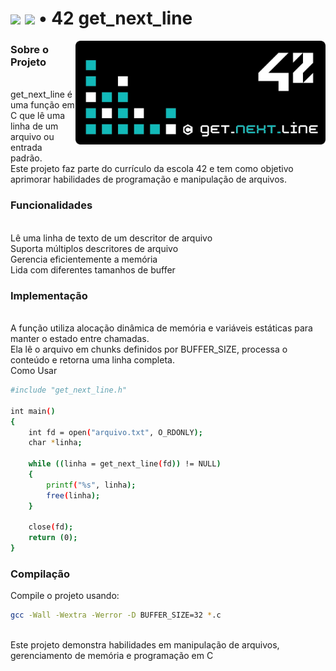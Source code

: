 # <a href="#" style="pointer-events: none;"> <img src="https://img.shields.io/badge/status-In_Progress-success?color=black&style=flat-square"/></a> <a href="https://github.com/AdaoG0n" style="pointer-events: none;"> <img src="https://img.shields.io/badge/Follow-me?color=%2312bab9&style=flat-square"/></a> • 42 get_next_line 
 <a href="#" style="pointer-events: none;">
 <img align="right" src="https://github.com/AdaoG0n/AdaoG0n/blob/main/assests/getnextline.png" width="400"/>
 </a>

### Sobre o Projeto
<br/>get_next_line é uma função em C que lê uma linha de um arquivo ou entrada padrão. 
<br/>Este projeto faz parte do currículo da escola 42 e tem como objetivo aprimorar habilidades de programação e manipulação de arquivos.

### Funcionalidades

<br/>Lê uma linha de texto de um descritor de arquivo
<br/>Suporta múltiplos descritores de arquivo
<br/>Gerencia eficientemente a memória
<br/>Lida com diferentes tamanhos de buffer

### Implementação
<br/>A função utiliza alocação dinâmica de memória e variáveis estáticas para manter o estado entre chamadas. 
<br/>Ela lê o arquivo em chunks definidos por BUFFER_SIZE, processa o conteúdo e retorna uma linha completa.
<br/>Como Usar
```bash
#include "get_next_line.h"

int main()
{
    int fd = open("arquivo.txt", O_RDONLY);
    char *linha;
    
    while ((linha = get_next_line(fd)) != NULL)
    {
        printf("%s", linha);
        free(linha);
    }
    
    close(fd);
    return (0);
}
```

### Compilação
Compile o projeto usando:

```sh
gcc -Wall -Wextra -Werror -D BUFFER_SIZE=32 *.c
```

<br/>Este projeto demonstra habilidades em manipulação de arquivos, gerenciamento de memória e programação em C
